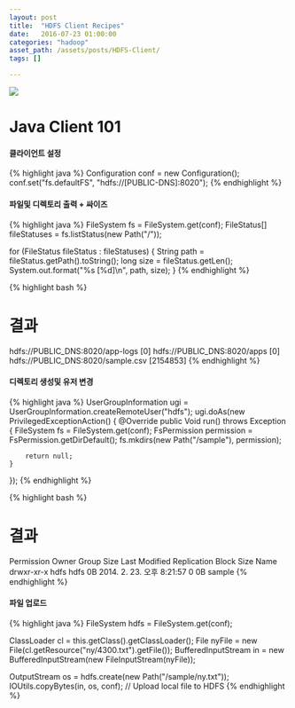 ```yaml
---
layout: post
title:  "HDFS Client Recipes"
date:   2016-07-23 01:00:00
categories: "hadoop"
asset_path: /assets/posts/HDFS-Client/
tags: []

---
```


<div>
    <img src="{{ page.asset_path }}elephant.jpg" class="img-responsive img-rounded">
</div>

# Java Client 101

#### **클라이언트 설정**

{% highlight java %}
Configuration conf = new Configuration();
conf.set("fs.defaultFS", "hdfs://[PUBLIC-DNS]:8020");
{% endhighlight %}

#### **파일및 디렉토리 출력 + 싸이즈**

{% highlight java %}
FileSystem fs = FileSystem.get(conf);
FileStatus[] fileStatuses = fs.listStatus(new Path("/"));

for (FileStatus fileStatus : fileStatuses) {
    String path = fileStatus.getPath().toString();
    long size = fileStatus.getLen();
    System.out.format("%s [%d]\n", path, size);
}
{% endhighlight %}

{% highlight bash %}
# 결과
hdfs://PUBLIC_DNS:8020/app-logs [0]
hdfs://PUBLIC_DNS:8020/apps [0]
hdfs://PUBLIC_DNS:8020/sample.csv [2154853]
{% endhighlight %}


#### **디렉토리 생성및 유저 변경**

{% highlight java %}
UserGroupInformation ugi = UserGroupInformation.createRemoteUser("hdfs");
ugi.doAs(new PrivilegedExceptionAction<Void>() {
    @Override
    public Void run() throws Exception {
        FileSystem fs = FileSystem.get(conf);
        FsPermission permission = FsPermission.getDirDefault();
        fs.mkdirs(new Path("/sample"), permission);

        return null;
    }
});
{% endhighlight %}

{% highlight bash %}
# 결과
Permission  Owner Group Size  Last Modified               Replication  Block Size  Name
drwxr-xr-x  hdfs  hdfs	 0B   2014. 2. 23. 오후 8:21:57   0            0B          sample
{% endhighlight %}


#### **파일 업로드**

{% highlight java %}
FileSystem hdfs = FileSystem.get(conf);

ClassLoader cl = this.getClass().getClassLoader();
File nyFile = new File(cl.getResource("ny/4300.txt").getFile());
BufferedInputStream in = new BufferedInputStream(new FileInputStream(nyFile));

OutputStream os = hdfs.create(new Path("/sample/ny.txt"));
IOUtils.copyBytes(in, os, conf); // Upload local file to HDFS
{% endhighlight %}